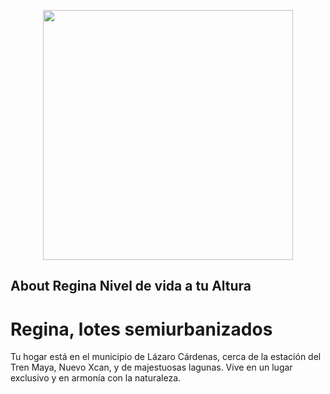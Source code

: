 <p align="center"><a href="https://reginaestilodevida.mx" target="_blank"><img src="https://reginaestilodevida.mx/img/logo-regina.png" width="400"></a></p>



## About Regina Nivel de vida a tu Altura


<h1>Regina, lotes semiurbanizados</h1>
<p>Tu hogar está en el municipio de Lázaro Cárdenas, cerca de la estación del Tren Maya, Nuevo Xcan, y de majestuosas lagunas. Vive en un lugar exclusivo y en armonía con la naturaleza.</p>
